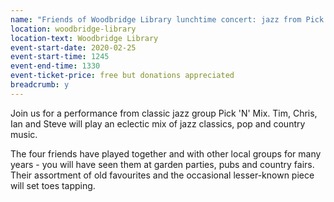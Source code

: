 ```yaml
---
name: "Friends of Woodbridge Library lunchtime concert: jazz from Pick 'N' Mix"
location: woodbridge-library
location-text: Woodbridge Library
event-start-date: 2020-02-25
event-start-time: 1245
event-end-time: 1330
event-ticket-price: free but donations appreciated
breadcrumb: y
---
```


Join us for a performance from classic jazz group Pick 'N' Mix. Tim, Chris, Ian and Steve will play an eclectic mix of jazz classics, pop and country music.

The four friends have played together and with other local groups for many years - you will have seen them at garden parties, pubs and country fairs. Their assortment of old favourites and the occasional lesser-known piece will set toes tapping.
